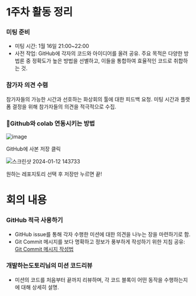 
# 1주차 활동 정리

### 미팅 준비
 - 미팅 시간: 1월 16일 21:00~22:00
 - 사전 작업: GitHub에 각자의 코드와 아이디어를 올려 공유. 주요 목적은 다양한 방법론 중 정확도가 높은 방법을 선별하고, 이들을 통합하여 효율적인 코드로 취합하는 것.

### 참가자 의견 수렴
참가자들의 가능한 시간과 선호하는 화상회의 툴에 대한 피드백 요청.
미팅 시간과 플랫폼 결정을 위해 참가자들의 의견을 적극적으로 수집.

### 🔗Github와 colab 연동시키는 방법
![image](https://github.com/WzAcorn/Data-Science-Projects2024/assets/77008882/22628f72-474c-45b8-8194-e1a5ec5e52d0)

GitHub에 사본 저장 클릭

![스크린샷 2024-01-12 143733](https://github.com/WzAcorn/Data-Science-Projects2024/assets/77008882/03075c65-2e11-41a1-b44d-4e9549b0b8d3)

원하는 레포지토리 선택 후 저장만 누르면 끝!

# 회의 내용

### GitHub 적극 사용하기
- GitHub issue를 통해 각자 수행한 미션에 대한 의견을 나누는 장을 마련하기로 함.
- Git Commit 메시지를 보다 명확하고 정보가 풍부하게 작성하기 위한 지침 공유: [Git Commit 메시지 작성법](https://wzacorn.tistory.com/68)

### 개발하는도토리님의 미션 코드리뷰
- 미션의 코드를 처음부터 끝까지 리뷰하며, 각 코드 블록이 어떤 동작을 수행하는지에 대해 상세히 설명.
